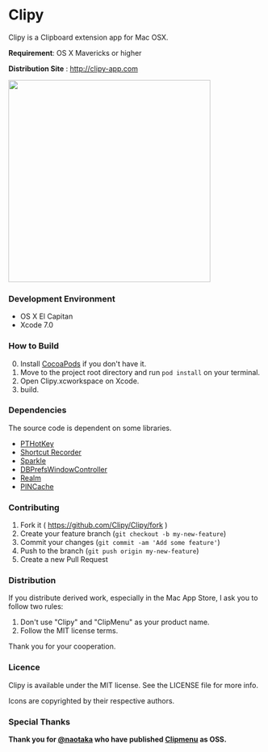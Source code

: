 Clipy
=============================

Clipy is a Clipboard extension app for Mac OSX.

__Requirement__: OS X Mavericks or higher

__Distribution Site__ : <http://clipy-app.com>

<img src="http://clipy-app.com/img/screenshot1.png" width="400">

### Development Environment
* OS X El Capitan
* Xcode 7.0

### How to Build
0. Install [CocoaPods](http://cocoapods.org) if you don't have it.
1. Move to the project root directory and run `pod install` on your terminal.
2. Open Clipy.xcworkspace on Xcode.
3. build.

### Dependencies
The source code is dependent on some libraries. 
* [PTHotKey](https://github.com/keith/PTHotKeyTest)
* [Shortcut Recorder](https://github.com/iKorich/shortcutrecorder) 
* [Sparkle](https://github.com/sparkle-project/Sparkle)
* [DBPrefsWindowController](https://github.com/kgn/DBPrefsWindowController)
* [Realm](https://realm.io/)
* [PINCache](https://github.com/pinterest/PINCache)

### Contributing
1. Fork it ( https://github.com/Clipy/Clipy/fork )
2. Create your feature branch (`git checkout -b my-new-feature`)
3. Commit your changes (`git commit -am 'Add some feature'`)
4. Push to the branch (`git push origin my-new-feature`)
5. Create a new Pull Request

### Distribution
If you distribute derived work, especially in the Mac App Store, I ask you to follow two rules:

1. Don't use "Clipy" and "ClipMenu" as your product name.
2. Follow the MIT license terms.

Thank you for your cooperation.



### Licence
Clipy is available under the MIT license. See the LICENSE file for more info.

Icons are copyrighted by their respective authors.

### Special Thanks
__Thank you for [@naotaka](https://github.com/naotaka) who have published [Clipmenu](https://github.com/naotaka/ClipMenu) as OSS.__

